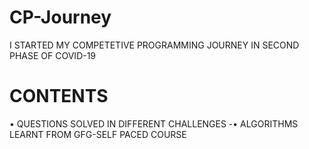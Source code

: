 # CP-Journey
I STARTED MY COMPETETIVE PROGRAMMING JOURNEY IN SECOND PHASE OF COVID-19
# CONTENTS
• QUESTIONS SOLVED IN DIFFERENT CHALLENGES
-• ALGORITHMS LEARNT FROM GFG-SELF PACED COURSE
